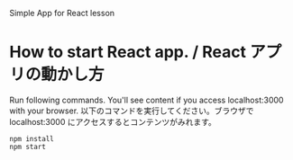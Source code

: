 Simple App for React lesson

# How to start React app. / React アプリの動かし方
Run following commands. You'll see content if you access localhost:3000 with your browser.
以下のコマンドを実行してください。ブラウザで localhost:3000 にアクセスするとコンテンツがみれます。
```
npm install
npm start
```
